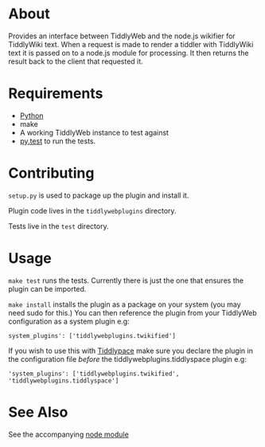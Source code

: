 # About

Provides an interface between TiddlyWeb and the node.js wikifier for TiddlyWiki text.
When a request is made to render a tiddler with TiddlyWiki text it is passed on to a node.js module for processing.
It then returns the result back to the client that requested it.

# Requirements

* [Python](http://www.python.org/)
* make
* A working TiddlyWeb instance to test against
* [py.test](http://pytest.org/latest/) to run the tests.

# Contributing

`setup.py` is used to package up the plugin and install it.

Plugin code lives in the `tiddlywebplugins` directory.

Tests live in the `test` directory.

# Usage

`make test` runs the tests.  Currently there is just the one that 
ensures the plugin can be imported.

`make install` installs the plugin as a package on your system 
(you may need sudo for this.)
You can then reference the plugin from your TiddlyWeb configuration 
as a system plugin e.g:

`system_plugins': ['tiddlywebplugins.twikified']`

If you wish to use this with [Tiddlypace](https://github.com/TiddlySpace/tiddlyspace)
make sure you declare the plugin in the configuration file _before_ the
tiddlywebplugins.tiddlyspace plugin e.g:

`'system_plugins': ['tiddlywebplugins.twikified', 'tiddlywebplugins.tiddlyspace']`

# See Also

See the accompanying [node module](https://github.com/cdent/twikifier)